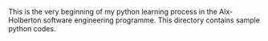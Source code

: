 This is the very beginning of my python learning process in the Alx-Holberton software engineering programme. This directory contains sample python codes.